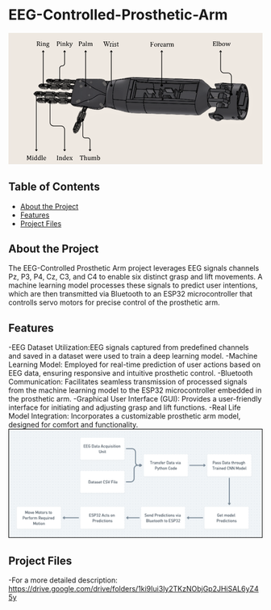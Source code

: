 # EEG-Controlled-Prosthetic-Arm


![Project Image or Logo](https://github.com/Marc-Hany/EEG-Controlled-Prosthetic-Arm/blob/main/Arm.png?raw=true)

## Table of Contents

- [About the Project](#about-the-project)
- [Features](#features)
- [Project Files](#project-files)


## About the Project

The EEG-Controlled Prosthetic Arm project leverages EEG signals channels Pz, P3, P4, Cz, C3, and C4 to enable six distinct grasp and lift movements. A machine learning model processes these signals to predict user intentions, which are then transmitted via Bluetooth to an ESP32 microcontroller that controlls servo motors for precise control of the prosthetic arm.

## Features

-EEG Dataset Utilization:EEG signals captured from predefined channels and saved in a dataset were used to train a deep learning model.
-Machine Learning Model: Employed for real-time prediction of user actions based on EEG data, ensuring responsive and intuitive prosthetic control.
-Bluetooth Communication: Facilitates seamless transmission of processed signals from the machine learning model to the ESP32 microcontroller embedded in the prosthetic arm.
-Graphical User Interface (GUI): Provides a user-friendly interface for initiating and adjusting grasp and lift functions.
-Real Life Model Integration: Incorporates a customizable prosthetic arm model, designed for comfort and functionality.
![System Workflow](https://github.com/Marc-Hany/EEG-Controlled-Prosthetic-Arm/blob/main/System%20Workflow.png?raw=true)


## Project Files
-For a more detailed description: https://drive.google.com/drive/folders/1ki9Iui3ly2TKzNObjGp2JHiSAL6yZ45y
